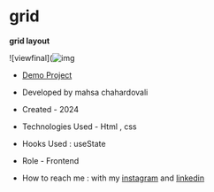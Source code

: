 # grid

**grid layout**

![viewfinal](![img](https://github.com/user-attachments/assets/84806876-487d-4fb3-b053-4be4c0304120)




- [Demo Project](https://mahsa-chahardovali.github.io/grid/)

- Developed by mahsa chahardovali

- Created - 2024

- Technologies Used - Html , css 

- Hooks Used : useState 

- Role - Frontend

- How to reach me : with my [instagram](https://www.instagram.com/mahsa.developer) and [linkedin](https://www.linkedin.com/in/mahsa-chahardovali)
